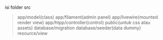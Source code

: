 isi folder src

>app/model(class)
>app/filament(admin panel)
>app/livewire(mounted render view)
>app/htpp/controller(control)
>public(untuk css atau assets)
>database/migration
>database/seeder(data dummy)
>resource/view